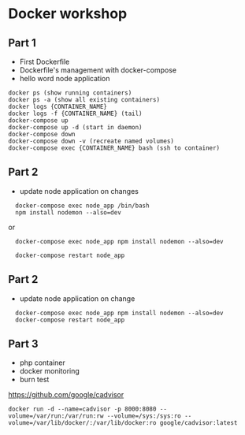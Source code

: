 # Docker workshop

## Part 1

* First Dockerfile
* Dockerfile's management with docker-compose
* hello word node application

```
docker ps (show running containers)
docker ps -a (show all existing containers)
docker logs {CONTAINER_NAME} 
docker logs -f {CONTAINER_NAME} (tail)
docker-compose up
docker-compose up -d (start in daemon)
docker-compose down
docker-compose down -v (recreate named volumes)
docker-compose exec {CONTAINER_NAME} bash (ssh to container)
```

## Part 2

* update node application on changes
 
```
  docker-compose exec node_app /bin/bash
  npm install nodemon --also=dev
```
or
```
  docker-compose exec node_app npm install nodemon --also=dev
```
```
  docker-compose restart node_app
```

## Part 2

* update node application on change
```
  docker-compose exec node_app npm install nodemon --also=dev
  docker-compose restart node_app
```

## Part 3

* php container
* docker monitoring
* burn test

https://github.com/google/cadvisor
```
docker run -d --name=cadvisor -p 8000:8080 --volume=/var/run:/var/run:rw --volume=/sys:/sys:ro --volume=/var/lib/docker/:/var/lib/docker:ro google/cadvisor:latest
```
